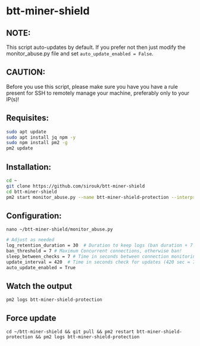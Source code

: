 # btt-miner-shield

## NOTE:
This script auto-updates by default. If you prefer not then just modify the monitor_abuse.py file and set `auto_update_enabled = False`.

## CAUTION:
Before you use this script, please make sure you have you have a rule present for SSH to remotely manage your machine, preferably only to your IP(s)!

## Requisites:
```bash
sudo apt update
sudo apt install jq npm -y
sudo npm install pm2 -g
pm2 update
```

## Installation:
```bash
cd ~
git clone https://github.com/sirouk/btt-miner-shield
cd btt-miner-shield
pm2 start monitor_abuse.py --name btt-miner-shield-protection --interpreter python3
```

## Configuration:

`nano ~/btt-miner-shield/monitor_abuse.py`

```bash
# Adjust as needed
log_retention_duration = 30  # Duration to keep logs (ban duration + 7 days)
ban_threshold = 7 # Maximum Concurrent connections, otherwise ban!
sleep_between_checks = 7 # Time in seconds between connection monitoring
update_interval = 420  # Time in seconds check for updates (420 sec = 7 min)
auto_update_enabled = True
```


## Watch the output
`pm2 logs btt-miner-shield-protection`

## Force update
`cd ~/btt-miner-shield && git pull && pm2 restart btt-miner-shield-protection && pm2 logs btt-miner-shield-protection`
